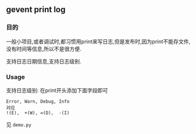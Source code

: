 ## gevent print log ##

### 目的 ###
一般小项目,或者调试时,都习惯用print来写日志,但是发布时,因为print不能存文件,没有时间等信息,所以不是很方便.

支持日志日期信息,支持日志级别.


### Usage ###

支持日志级别: 在print开头添加下面字段即可

    Error, Warn, Debug, Info 
    对应
    !(E),  +(W), =(D),  -(I)

见 `demo.py`